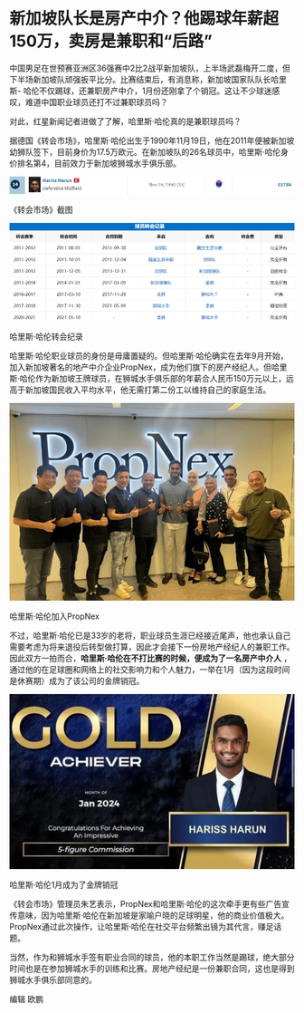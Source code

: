 # 新加坡队长是房产中介？他踢球年薪超150万，卖房是兼职和“后路”

中国男足在世预赛亚洲区36强赛中2比2战平新加坡队，上半场武磊梅开二度，但下半场新加坡队顽强扳平比分。比赛结束后，有消息称，新加坡国家队队长哈里斯-
哈伦不仅踢球，还兼职房产中介，1月份还刚拿了个销冠。这让不少球迷感叹，难道中国职业球员还打不过兼职球员吗？

对此，红星新闻记者进做了了解，哈里斯·哈伦真的是兼职球员吗？

据德国《转会市场》，哈里斯·哈伦出生于1990年11月19日，他在2011年便被新加坡幼狮队签下，目前身价为17.5万欧元。在新加坡队的26名球员中，哈里斯·哈伦身价排名第4，目前效力于新加坡狮城水手俱乐部。

![79834bf4f0819c56894b8bb651f12939.jpg](https://raw.githubusercontent.com/qqhsx/qqnews_image/main/2024/03/22/新加坡队长是房产中介？他踢球年薪超150万，卖房是兼职和“后路”/79834bf4f0819c56894b8bb651f12939.jpg)

《转会市场》截图

![3b01cce265fb75be801422739b9c6732.jpg](https://raw.githubusercontent.com/qqhsx/qqnews_image/main/2024/03/22/新加坡队长是房产中介？他踢球年薪超150万，卖房是兼职和“后路”/3b01cce265fb75be801422739b9c6732.jpg)

哈里斯·哈伦转会纪录

哈里斯·哈伦职业球员的身份是毋庸置疑的。但哈里斯·哈伦确实在去年9月开始，加入新加坡著名的地产中介企业PropNex，成为他们旗下的房产经纪人。但哈里斯·哈伦作为新加坡王牌球员，在狮城水手俱乐部的年薪合人民币150万元以上，远高于新加坡国民收入平均水平，他无需打第二份工以维持自己的家庭生活。

![1e3505ef7aac82370edbd469520f3718.jpg](https://raw.githubusercontent.com/qqhsx/qqnews_image/main/2024/03/22/新加坡队长是房产中介？他踢球年薪超150万，卖房是兼职和“后路”/1e3505ef7aac82370edbd469520f3718.jpg)

哈里斯·哈伦加入PropNex

不过，哈里斯·哈伦已是33岁的老将，职业球员生涯已经接近尾声，他也承认自己需要考虑为将来退役后转型做打算，因此才会接下一份房地产经纪人的兼职工作。因此双方一拍而合，**哈里斯·哈伦在不打比赛的时候，便成为了一名房产中介人**
，通过他的在足球圈和网络上的社交影响力和个人魅力，一举在1月（因为这段时间是休赛期）成为了该公司的金牌销冠。

![2d0b9a5584071982171b2eed3cef4d1c.jpg](https://raw.githubusercontent.com/qqhsx/qqnews_image/main/2024/03/22/新加坡队长是房产中介？他踢球年薪超150万，卖房是兼职和“后路”/2d0b9a5584071982171b2eed3cef4d1c.jpg)

哈里斯·哈伦1月成为了金牌销冠

《转会市场》管理员朱艺表示，PropNex和哈里斯·哈伦的这次牵手更有些广告宣传意味，因为哈里斯·哈伦在新加坡是家喻户晓的足球明星，他的商业价值极大。PropNex通过此次操作，让哈里斯·哈伦在社交平台频繁出镜为其代言，赚足话题。

当然，作为和狮城水手签有职业合同的球员，他的本职工作当然是踢球，绝大部分时间也是在参加狮城水手的训练和比赛。房地产经纪是一份兼职合同，这也是得到狮城水手俱乐部同意的。

编辑 欧鹏

